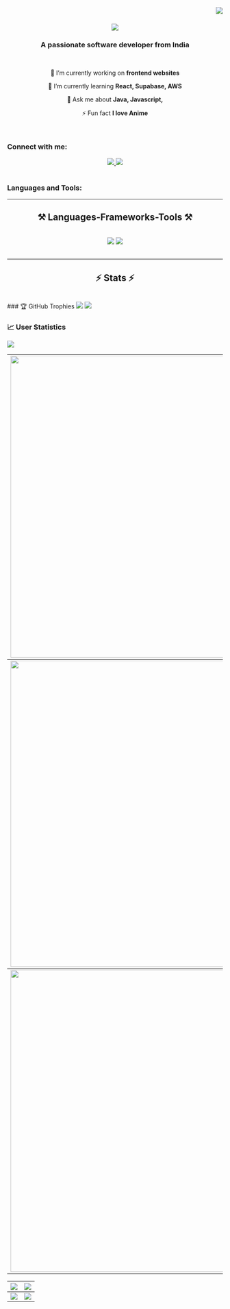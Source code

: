 <img align="right" src="https://visitor-badge.laobi.icu/badge?page_id=salesp07.salesp07" />

<h1 align="center">
    <img src="https://readme-typing-svg.herokuapp.com/?font=Righteous&size=35&center=true&vCenter=true&width=500&height=70&duration=4000&lines=Hi+There!+👋;+I'm+Tushar!;" />
</h1>

<h3 align="center">A passionate software developer from India</h3>

<br/>
<div align="center">
 
 🔭 I’m currently working on **frontend websites**
 
 🌱 I’m currently learning **React, Supabase, AWS**

💬 Ask me about **Java, Javascript,**

⚡ Fun fact **I love Anime**

 </div>

 <br>

<h3 align="left">Connect with me:</h3>
<p align="left">
    <div align="center"> 
  <a href="bajpaitusharrock99@gmail.com">
    <img src="https://img.shields.io/badge/Gmail-333333?style=for-the-badge&logo=gmail&logoColor=red" />
  </a>
  <a href="https://www.linkedin.com/in/tushar-bajpai-67b778337/" target="_blank">
    <img src="https://img.shields.io/badge/LinkedIn-0077B5?style=for-the-badge&logo=linkedin&logoColor=white" target="_blank" />
  </a>
  
</div>
<br>
 



<h3 align="left">Languages and Tools:</h3>
<hr/>
 
<h2 align="center">⚒️ Languages-Frameworks-Tools ⚒️</h2>
<br/>
<div align="center">
    <img src="https://skillicons.dev/icons?i=react,bootstrap,html,css,vscode,github,figma,tailwind,git" />
    <img src="https://skillicons.dev/icons?i=nodejs,python,javascript,typescript,express,firebase,c,java,mysql" /><br>
</div>

<br/>
<hr/>
<h2 align="center">⚡ Stats ⚡</h2>
<br>
### 🏆 GitHub Trophies
<img src="https://user-images.githubusercontent.com/73097560/115834477-dbab4500-a447-11eb-908a-139a6edaec5c.gif">

<a href="https://github-trophies.vercel.app/?username=tushar-bajpai" target="_blank">
  <img src="https://github-trophies.vercel.app/?username=tushar-bajpai&theme=radical&margin-w=4&margin-h=4">
</a>




### 📈 User Statistics
<img src="https://user-images.githubusercontent.com/73097560/115834477-dbab4500-a447-11eb-908a-139a6edaec5c.gif">

<table>
  <tbody>
    <tr>
      <td>
        <a href="https://github-readme-streak-stats.herokuapp.com/?user=tushar-bajpai">
          <img width="705" src="https://github-readme-streak-stats.herokuapp.com/?user=tushar-bajpai&bg_color=30,e96443,904e95&title_color=fff&text_color=fff&theme=radical&hide_border=true">
        </a>
      </td>
    </tr>
  </tbody>
  <tbody>
    <tr>
      <td>
        <a href="https://github-profile-summary-cards.vercel.app/api/cards/profile-details?username=tushar-bajpai">
          <img width="715" src="https://github-profile-summary-cards.vercel.app/api/cards/profile-details?username=tushar-bajpai&theme=dracula"/>
        </a>
      </td>
    </tr>
  </tbody>
  <tbody>
    <tr>
      <td>
        <a href="https://github-readme-activity-graph.vercel.app/graph?username=tushar-bajpai">
          <img width="705" src="https://github-readme-activity-graph.vercel.app/graph?username=tushar-bajpai&theme=dracula">
        </a>
      </td>
    </tr>
  </tbody>
</table>

<table>
  <tbody>
    <tr>
      <th>
        <a href="https://github-profile-summary-cards.vercel.app/api/cards/repos-per-language?username=tushar-bajpai">
          <img src="https://github-profile-summary-cards.vercel.app/api/cards/repos-per-language?username=tushar-bajpai&theme=dracula"/>
        </a>
      </th>
      <th>
        <a href="https://github-profile-summary-cards.vercel.app/api/cards/most-commit-language?username=tushar-bajpai&">
          <img src="https://github-profile-summary-cards.vercel.app/api/cards/most-commit-language?username=tushar-bajpai&theme=dracula"/>
        </a>
      </th>
    </tr>
  </tbody>
  <tbody>
    <tr>
      <td>
        <a href="https://github-profile-summary-cards.vercel.app/api/cards/stats?username=tushar-bajpai">
          <img src="https://github-profile-summary-cards.vercel.app/api/cards/stats?username=tushar-bajpai&theme=dracula"/>
        </a>
      </td>
      <td>
        <a href="https://github-profile-summary-cards.vercel.app/api/cards/productive-time?username=tushar-bajpai">
          <img src="https://github-profile-summary-cards.vercel.app/api/cards/productive-time?username=tushar-bajpai&theme=dracula"/>
        </a>
      </td>
    </tr>
  </tbody>
</table>
